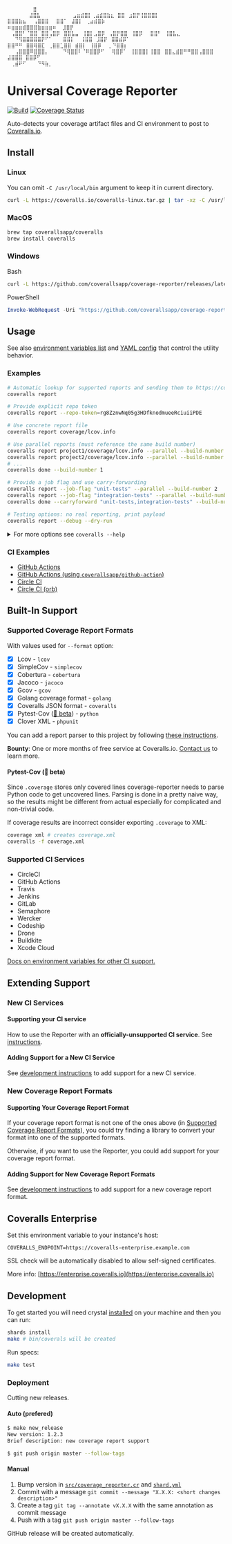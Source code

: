 ```
 ⠀⠀⠀⠀⠀⠀⣿
 ⠀⠀⠀⠀⠀⣼⣿⣧⠀⠀⠀⠀⠀ ⠀⠀ ⣠⣶⣾⣿⡇⢀⣴⣾⣿⣷⣆ ⣿⣿⠀⣰⣿⡟⢸⣿⣿⣿⡇ ⣿⣿⣿⣷⣦⠀⠀⢠⣿⣿⣿⠀⠀⣿⣿⠁⠀⣼⣿⡇⠀⢀⣴⣾⣿⡷
⠶⣶⣶⣶⣾⣿⣿⣿⣷⣶⣶⣶⠶  ⣸⣿⡟ ⠀⢠⣿⣿⠃⠈⣿⣿⠀⣿⣿⢠⣿⡿⠀⣿⣿⣧⣤⠀⢸⣿⡇⣠⣿⡿⠀⢠⣿⡟⣿⣿⠀⢸⣿⡿⠀⠀⣿⣿⠃⠀⢸⣿⣧⣄
⠀⠀⠙⢻⣿⣿⣿⣿⣿⡟⠋⠁⠀⠀ ⣿⣿⡇⠀ ⢸⣿⣿⠀⣸⣿⡟⠀⣿⣿⣾⡿⠁ ⣿⣿⠛⠛⠀⣿⣿⢿⣿⣏⠀⢀⣿⣿⣁⣿⣿⠀⣾⣿⡇⠀⢸⣿⡿⠀⠀⡀⠙⣿⣿⡆
⠀⠀⢠⣿⣿⣿⠿⣿⣿⣿⡄⠀⠀⠀ ⠙⢿⣿⣿⠇⠈⠿⣿⣿⡿⠋⠀⠀⢿⣿⡿⠁⠀⢸⣿⣿⣿⡇⢸⣿⣿⠀⣿⣿⣄⣾⣿⠛⠛⣿⣿⢠⣿⣿⣿ ⣼⣿⣿⣿ ⣿⣿⡿⠋⠀
⠀⢀⣾⠟⠋⠀⠀⠀⠙⠻⣷⡀⠀⠀
```

# Universal Coverage Reporter

[![Build](https://github.com/coverallsapp/coverage-reporter/actions/workflows/build.yml/badge.svg)](https://github.com/coverallsapp/coverage-reporter/actions/workflows/build.yml)
[![Coverage Status](https://coveralls.io/repos/github/coverallsapp/coverage-reporter/badge.svg?branch=master)](https://coveralls.io/github/coverallsapp/coverage-reporter?branch=master)

Auto-detects your coverage artifact files and CI environment to post to [Coveralls.io](https://coveralls.io).

## Install

### Linux

You can omit `-C /usr/local/bin` argument to keep it in current directory.

```bash
curl -L https://coveralls.io/coveralls-linux.tar.gz | tar -xz -C /usr/local/bin
```

### MacOS

```bash
brew tap coverallsapp/coveralls
brew install coveralls
```

### Windows

Bash

```bash
curl -L https://github.com/coverallsapp/coverage-reporter/releases/latest/download/coveralls-windows.exe -o coveralls.exe
```

PowerShell

```powershell
Invoke-WebRequest -Uri "https://github.com/coverallsapp/coverage-reporter/releases/latest/download/coveralls-windows.exe" -OutFile "coveralls.exe"
```

## Usage

See also [environment variables list](./doc/configuration.md#env-variables) and [YAML config](./doc/configuration.md#yaml-config) that control the utility behavior.

### Examples

```bash
# Automatic lookup for supported reports and sending them to https://coveralls.io
coveralls report

# Provide explicit repo token
coveralls report --repo-token=rg8ZznwNq05g3HDfknodmueeRciuiiPDE

# Use concrete report file
coveralls report coverage/lcov.info

# Use parallel reports (must reference the same build number)
coveralls report project1/coverage/lcov.info --parallel --build-number 1
coveralls report project2/coverage/lcov.info --parallel --build-number 1
# ...
coveralls done --build-number 1

# Provide a job flag and use carry-forwarding
coveralls report --job-flag "unit-tests" --parallel --build-number 2
coveralls report --job-flag "integration-tests" --parallel --build-number 2
coveralls done --carryforward "unit-tests,integration-tests" --build-number 2

# Testing options: no real reporting, print payload
coveralls report --debug --dry-run
```

<details>
<summary>For more options see <code>coveralls --help</code></summary>

```
$ coveralls -h
Usage: coveralls [command] [options]
    report                           Report coverage
    done                             Close a parallel build
    version                          Print version
    --debug                          Debug mode: data being sent to Coveralls will be printed to console
    --dry-run                        Dry run (no request sent)
    --no-fail                        Always exit with status 0
    -n, --no-logo                    Do not show Coveralls logo in logs
    -q, --quiet                      Suppress all output
    -h, --help                       Show this help
    -rTOKEN, --repo-token=TOKEN      Sets coveralls repo token, overrides settings in yaml or environment variable
    -cPATH, --config-path=PATH       Set the coveralls yaml config file location, will default to check '.coveralls.yml'

$ coveralls report -h
Usage: coveralls report [file reports] [options]
    --debug                          Debug mode: data being sent to Coveralls will be printed to console
    --dry-run                        Dry run (no request sent)
    --no-fail                        Always exit with status 0
    -n, --no-logo                    Do not show Coveralls logo in logs
    -q, --quiet                      Suppress all output
    -h, --help                       Show this help
    -rTOKEN, --repo-token=TOKEN      Sets coveralls repo token, overrides settings in yaml or environment variable
    -cPATH, --config-path=PATH       Set the coveralls yaml config file location, will default to check '.coveralls.yml'
    --build-number=ID                Build number
    -bPATH, --base-path=PATH         Path to the root folder of the project the coverage was collected in
    -jFLAG, --job-flag=FLAG          Coverage job flag name, e.g. Unit Tests
    -p, --parallel                   Set the parallel flag. Requires webhook for completion (coveralls done)
    --format=FORMAT                  Force coverage file format, supported formats: lcov, simplecov, cobertura, jacoco, gcov, golang, python
    --allow-empty                    Allow empty coverage results and exit 0
    --compare-ref=REF                Git branch name to compare the coverage with
    --compare-sha=SHA                Git commit SHA to compare the coverage with
    --service-name=NAME              Build service name override
    --service-job-id=ID              Build job override
    --service-build-url=URL          Build URL override
    --service-job-url=URL            Build job URL override
    --service-branch=NAME            Branch name override
    --service-pull-request=NUMBER    PR number override

$ coveralls done -h
Usage: coveralls done [options]
    --debug                          Debug mode: data being sent to Coveralls will be printed to console
    --dry-run                        Dry run (no request sent)
    -n, --no-logo                    Do not show Coveralls logo in logs
    -q, --quiet                      Suppress all output
    -h, --help                       Show this help
    -rTOKEN, --repo-token=TOKEN      Sets coveralls repo token, overrides settings in yaml or environment variable
    -cPATH, --config-path=PATH       Set the coveralls yaml config file location, will default to check '.coveralls.yml'
    --carryforward=FLAGS             Comma-separated list of parallel job flags
    --build-number=ID                Build number
```

</details>

### CI Examples

- [GitHub Actions](./doc/examples/github-actions.yml)
- [GitHub Actions (using `coverallsapp/github-action`)](./doc/examples/github-actions-default.yml)
- [Circle CI](./doc/examples/circleci.yml)
- [Circle CI (orb)](./doc/examples/circleci-orb.yml)

## Built-In Support

### Supported Coverage Report Formats

With values used for `--format` option:

- [x] Lcov - `lcov`
- [x] SimpleCov - `simplecov`
- [x] Cobertura - `cobertura`
- [x] Jacoco - `jacoco`
- [x] Gcov - `gcov`
- [x] Golang coverage format - `golang`
- [x] Coveralls JSON format - `coveralls`
- [x] Pytest-Cov ([:test_tube: beta](#pytest-cov-test_tube-beta)) - `python`
- [x] Clover XML - `phpunit`

You can add a report parser to this project by following [these instructions](./doc/development.md#add-coverage-format-support).

**Bounty**: One or more months of free service at Coveralls.io. <a target="_blank" href="mailto:support@coveralls.io?subject=Please tell me more about contributing to the Universal Coverage Reporter">Contact us</a> to learn more.

#### Pytest-Cov (:test_tube: beta)

Since `.coverage` stores only covered lines coverage-reporter needs to parse Python code to get uncovered lines. Parsing is done in a pretty naive way, so the results might be different from actual especially for complicated and non-trivial code.

If coverage results are incorrect consider exporting `.coverage` to XML:

```bash
coverage xml # creates coverage.xml
coveralls -f coverage.xml
```

### Supported CI Services

- CircleCI
- GitHub Actions
- Travis
- Jenkins
- GitLab
- Semaphore
- Wercker
- Codeship
- Drone
- Buildkite
- Xcode Cloud

[Docs on environment variables for other CI support.](https://docs.coveralls.io/ci-services#option-1-use-common-environment-variables)

## Extending Support

### New CI Services

#### Supporting your CI service

How to use the Reporter with an **officially-unsupported CI service**. See [instructions](./doc/configuration.md#a-generic-ci-env-variables).

#### Adding Support for a New CI Service

See [development instructions](./doc/development.md#support-new-ci-options) to add support for a new CI service.

### New Coverage Report Formats

#### Supporting Your Coverage Report Format

If your coverage report format is not one of the ones above (in [Supported Coverage Report Formats](#supported-coverage-report-formats)), you could try finding a library to convert your format into one of the supported formats.

Otherwise, if you want to use the Reporter, you could add support for your coverage report format.

#### Adding Support for New Coverage Report Formats

See [development instructions](./doc/development.md#add-coverage-format-support) to add support for a new coverage report format.

## Coveralls Enterprise

Set this environment variable to your instance's host:

```
COVERALLS_ENDPOINT=https://coveralls-enterprise.example.com
```

SSL check will be automatically disabled to allow self-signed certificates.

More info: [https://enterprise.coveralls.io](https://enterprise.coveralls.io)

## Development

To get started you will need crystal [installed](https://crystal-lang.org/install/) on your machine and then you can run:

```bash
shards install
make # bin/coverals will be created
```

Run specs:

```bash
make test
```

### Deployment

Cutting new releases.

#### Auto (prefered)

```bash
$ make new_release
New version: 1.2.3
Brief description: new coverage report support

$ git push origin master --follow-tags
```

#### Manual

1. Bump version in [`src/coverage_reporter.cr`](./src/coverage_reporter.cr) and [`shard.yml`](./shard.yml)
2. Commit with a message `git commit --message "X.X.X: <short changes description>"`
3. Create a tag `git tag --annotate vX.X.X` with the same annotation as commit message
4. Push with a tag `git push origin master --follow-tags`

GitHub release will be created automatically.
